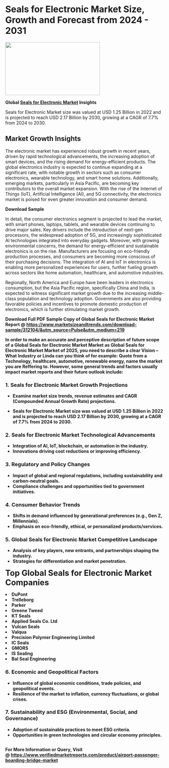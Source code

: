 <H1>Seals for Electronic Market Size, Growth and Forecast from 2024 - 2031</H1><img class="aligncenter size-medium wp-image-584254" src="https://thirdeyenews.in/wp-content/uploads/2024/09/Global-Market-Research-300x168.jpeg" alt="" width="300" height="168" /><p><strong>Global&nbsp;<a href="https://www.marketsizeandtrends.com/download-sample/312104/&amp;utm_source=Pulse&amp;utm_medium=219">Seals for Electronic Market</a> Insights</strong></p><p>Seals for Electronic Market size was valued at USD 1.25 Billion in 2022 and is projected to reach USD 2.17 Billion by 2030, growing at a CAGR of 7.7% from 2024 to 2030.</p><p><h2>Market Growth Insights</h2> <p>The electronic market has experienced robust growth in recent years, driven by rapid technological advancements, the increasing adoption of smart devices, and the rising demand for energy-efficient products. The global electronics industry is expected to continue expanding at a significant rate, with notable growth in sectors such as consumer electronics, wearable technology, and smart home solutions. Additionally, emerging markets, particularly in Asia Pacific, are becoming key contributors to the overall market expansion. With the rise of the Internet of Things (IoT), Artificial Intelligence (AI), and 5G connectivity, the electronics market is poised for even greater innovation and consumer demand.</p> <p><strong>Download Sample</strong></p> <p>In detail, the consumer electronics segment is projected to lead the market, with smart phones, laptops, tablets, and wearable devices continuing to drive major sales. Key drivers include the introduction of next-gen processors, the widespread adoption of 5G, and increasingly sophisticated AI technologies integrated into everyday gadgets. Moreover, with growing environmental concerns, the demand for energy-efficient and sustainable electronics is on the rise. Manufacturers are focusing on eco-friendly production processes, and consumers are becoming more conscious of their purchasing decisions. The integration of AI and IoT in electronics is enabling more personalized experiences for users, further fueling growth across sectors like home automation, healthcare, and automotive industries. <p>Regionally, North America and Europe have been leaders in electronics consumption, but the Asia Pacific region, specifically China and India, is expected to witness significant market growth due to the increasing middle-class population and technology adoption. Governments are also providing favorable policies and incentives to promote domestic production of electronics, which is further stimulating market growth.</p> <p><strong></p><p><span class=""><strong>Download Full PDF Sample Copy of Global Seals for Electronic Market Report</strong> @ <a href="https://www.marketsizeandtrends.com/download-sample/312104/&amp;utm_source=Pulse&amp;utm_medium=219" target="_blank">https://www.marketsizeandtrends.com/download-sample/312104/&amp;utm_source=Pulse&amp;utm_medium=219</a></span></p><p>In order to make an accurate and perceptive description of future scope of a Global&nbsp;Seals for Electronic Market Market as Global&nbsp;Seals for Electronic Market Market of 2025, you need to describe a clear Vision &ndash; What Industry or Linda can you think of for example: Quote from a Technology, healthcare, automotive, renewable energy, name the market you are Reffering to. However, some general trends and factors usually impact market reports and their future outlook include:</p><h3>1.&nbsp;<strong>Seals for Electronic Market Growth Projections</strong></h3><ul><li>Examine market size trends, revenue estimates and CAGR (Compounded Annual Growth Rate) projections.</li><li><p>Seals for Electronic Market size was valued at USD 1.25 Billion in 2022 and is projected to reach USD 2.17 Billion by 2030, growing at a CAGR of 7.7% from 2024 to 2030.</p></li></ul><h3>2.&nbsp;<strong>Seals for Electronic Market Technological Advancements</strong></h3><ul><li>Integration of AI, IoT, blockchain, or automation in the industry.</li><li>Innovations driving cost reductions or improving efficiency.</li></ul><h3>3.&nbsp;<strong>Regulatory and Policy Changes</strong></h3><ul><li>Impact of global and regional regulations, including sustainability and carbon-neutral goals.</li><li>Compliance challenges and opportunities tied to government initiatives.</li></ul><h3>4.&nbsp;<strong>Consumer Behavior Trends</strong></h3><ul><li>Shifts in demand influenced by generational preferences (e.g., Gen Z, Millennials).</li><li>Emphasis on eco-friendly, ethical, or personalized products/services.</li></ul><h3>5.&nbsp;<strong>Global Seals for Electronic Market Competitive Landscape</strong></h3><ul><li>Analysis of key players, new entrants, and partnerships shaping the industry.</li><li>Strategies for differentiation and market penetration.</li></ul><p data-pm-slice="1 1 []"><span style="color: inherit; font-family: inherit; font-size: 25px;">Top Global Seals for Electronic Market Companies</span></p><div class="" data-test-id=""><p><li>DuPont</li><li> Trelleborg</li><li> Parker</li><li> Greene Tweed</li><li> KT Seals</li><li> Applied Seals Co. Ltd</li><li> Vulcan Seals</li><li> Valqua</li><li> Precision Polymer Engineering Limited</li><li> IC Seals</li><li> GMORS</li><li> IS Sealing</li><li> Bal Seal Engineering</li></p></div><h3>6.&nbsp;<strong>Economic and Geopolitical Factors</strong></h3><ul><li>Influence of global economic conditions, trade policies, and geopolitical events.</li><li>Resilience of the market to inflation, currency fluctuations, or global crises.</li></ul><h3>7.&nbsp;<strong>Sustainability and ESG (Environmental, Social, and Governance)</strong></h3><ul><li>Adoption of sustainable practices to meet ESG criteria.</li><li>Opportunities in green technologies and circular economy principles.</li></ul><h2><strong style="font-size: 14px;">For More Information or Query, Visit @&nbsp;</strong><a style="background-color: #ffffff; font-size: 14px;" href="https://www.marketsizeandtrends.com/report/seals-for-electronic-market/" target="_blank">https://www.verifiedmarketreports.com/product/airport-passenger-boarding-bridge-market</a></h2>
